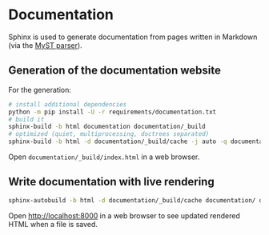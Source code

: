# Documentation

Sphinx is used to generate documentation from pages written in Markdown (via the [MyST parser](https://myst-parser.readthedocs.io/en/latest/)).

## Generation of the documentation website

For the generation:

```bash
# install additional dependencies
python -m pip install -U -r requirements/documentation.txt
# build it
sphinx-build -b html documentation documentation/_build
# optimized (quiet, multiprocessing, doctrees separated)
sphinx-build -b html -d documentation/_build/cache -j auto -q documentation documentation/_build/html
```

Open `documentation/_build/index.html` in a web browser.

## Write documentation with live rendering

```bash
sphinx-autobuild -b html -d documentation/_build/cache documentation/ documentation/_build
```

Open <http://localhost:8000> in a web browser to see updated rendered HTML when a file is saved.